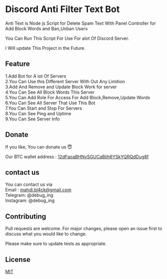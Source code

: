 # Discord Anti Filter Text Bot


Anti Text is  Node js Script for Delete Spam Text With Panel Controller for Add Block Words and Ban,Unban Users

You Can Run This Script For Use For alot Of Discord Server.

I Will update This Project in the Future.

## Feature

1.Add Bot for A lot Of Servers<br>
2.You Can Use this Different Server With Out Any Limition<br>
3.Add And Remove and Update Block Work for server<br>
4.You Can See All Block Words This Server<br>
5.You Can Add Role For Access For Add Block,Remove,Update Words<br>
6.You Can See All Server That Use This Bot<br>
7.You Can Start and Stop For Servers<br>
8.You Can See Ping and Uptime<br>
9.You Can See Server Info<br>

## Donate

If you like, You can donate us 😇

Our BTC wallet address : [12dFaoaBHNySGUCaBiih6YSkYQRQdDug8f]()

## contact us

You can contact us via<br>
Email : mahdi.bl4ck@gmail.com<br>
Telegram: @debug_ing<br>
Instagram: @debug_ing<br>


## Contributing

Pull requests are welcome. For major changes, please open an issue first to discuss what you would like to change.

Please make sure to update tests as appropriate.

## License
[MIT](https://github.com/debug-ing/AntiTextBotDiscord/blob/main/LICENSE)
